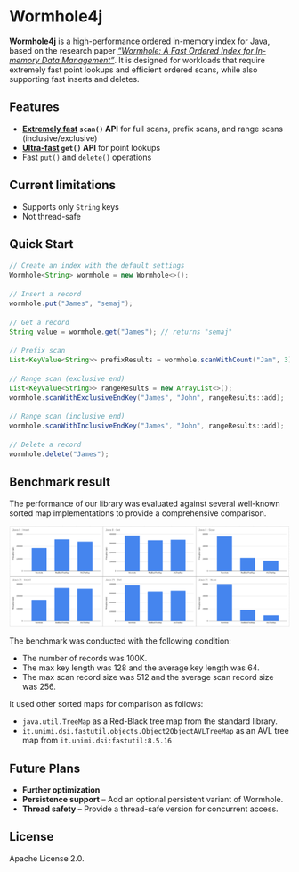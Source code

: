 # Wormhole4j

**Wormhole4j** is a high-performance ordered in-memory index for Java, based on the research paper [*“Wormhole: A Fast Ordered Index for In-memory Data Management”*](https://dl.acm.org/doi/10.1145/3302424.3303955).
It is designed for workloads that require extremely fast point lookups and efficient ordered scans, while also supporting fast inserts and deletes.

## Features

* **[Extremely fast](#benchmark-result) `scan()` API** for full scans, prefix scans, and range scans (inclusive/exclusive)
* **[Ultra-fast](#benchmark-result) `get()` API** for point lookups
* Fast `put()` and `delete()` operations

## Current limitations

* Supports only `String` keys
* Not thread-safe

## Quick Start

```java
// Create an index with the default settings
Wormhole<String> wormhole = new Wormhole<>();

// Insert a record
wormhole.put("James", "semaj");

// Get a record
String value = wormhole.get("James"); // returns "semaj"

// Prefix scan
List<KeyValue<String>> prefixResults = wormhole.scanWithCount("Jam", 3);

// Range scan (exclusive end)
List<KeyValue<String>> rangeResults = new ArrayList<>();
wormhole.scanWithExclusiveEndKey("James", "John", rangeResults::add);

// Range scan (inclusive end)
wormhole.scanWithInclusiveEndKey("James", "John", rangeResults::add);

// Delete a record
wormhole.delete("James");
```

## Benchmark result

The performance of our library was evaluated against several well-known sorted map implementations to provide a comprehensive comparison.

![Benchmark result chart](./data/benchmark/2025/08/24/charts.png)

The benchmark was conducted with the following condition:
- The number of records was 100K.
- The max key length was 128 and the average key length was 64.
- The max scan record size was 512 and the average scan record size was 256.

It used other sorted maps for comparison as follows:
- `java.util.TreeMap` as a Red-Black tree map from the standard library.
- `it.unimi.dsi.fastutil.objects.Object2ObjectAVLTreeMap` as an AVL tree map from `it.unimi.dsi:fastutil:8.5.16`

## Future Plans

* **Further optimization**
* **Persistence support** – Add an optional persistent variant of Wormhole.
* **Thread safety** – Provide a thread-safe version for concurrent access.

## License

Apache License 2.0.
